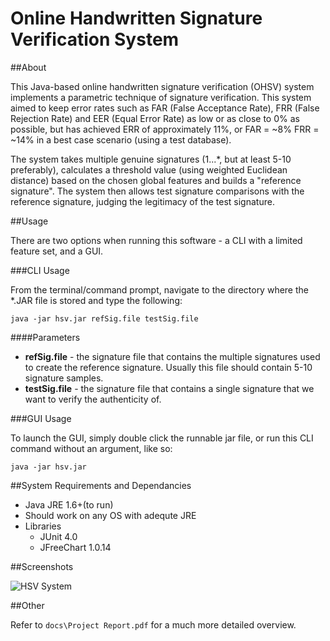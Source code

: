 Online Handwritten Signature Verification System
================================================

##About

This Java-based online handwritten signature verification (OHSV) system implements a parametric 
technique of signature verification. This system aimed to keep error rates such as FAR 
(False Acceptance Rate), FRR (False Rejection Rate) and EER (Equal Error Rate) as low or as close 
to 0% as possible, but has achieved ERR of approximately 11%, or FAR = ~8% FRR = ~14% in a best 
case scenario (using a test database).

The system takes multiple genuine signatures (1...*, but at least 5-10 preferably), calculates a
threshold value (using weighted Euclidean distance) based on the chosen global features and builds
a "reference signature". The system then allows test signature comparisons with the reference 
signature, judging the legitimacy of the test signature.

##Usage

There are two options when running this software - a CLI with a limited feature set, and a GUI.

###CLI Usage

From the terminal/command prompt, navigate to the directory where the *.JAR file is stored and 
type the following:

`java -jar hsv.jar refSig.file testSig.file`

####Parameters

* **refSig.file** - the signature file that contains the multiple signatures used to create the 
reference signature. Usually this file should contain 5-10 signature samples.
* **testSig.file** - the signature file that contains a single signature that we want to verify 
the authenticity of.

###GUI Usage

To launch the GUI, simply double click the runnable jar file, or run this CLI command without an 
argument, like so:

`java -jar hsv.jar`

##System Requirements and Dependancies

* Java JRE 1.6+(to run)
* Should work on any OS with adequte JRE
* Libraries
	* JUnit 4.0
	* JFreeChart 1.0.14

##Screenshots

![HSV System](https://github.com/kin3tik/Verifier/blob/master/doc/hsv_project.png?raw=true)
	
##Other

Refer to `docs\Project Report.pdf` for a much more detailed overview.